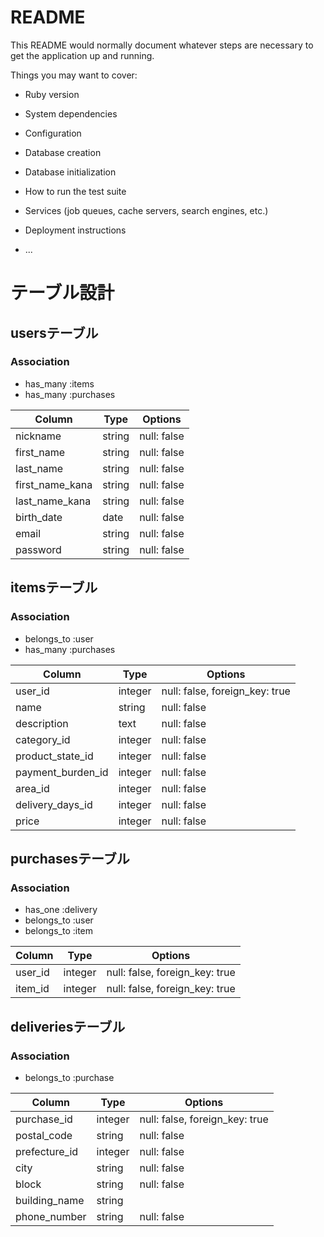 # README

This README would normally document whatever steps are necessary to get the
application up and running.

Things you may want to cover:

* Ruby version

* System dependencies

* Configuration

* Database creation

* Database initialization

* How to run the test suite

* Services (job queues, cache servers, search engines, etc.)

* Deployment instructions

* ...
# テーブル設計

## usersテーブル

### Association
- has_many :items
- has_many :purchases

| Column              | Type   | Options     |
| ------------------- | ------ | ----------- |
| nickname            | string | null: false |
| first_name          | string | null: false |
| last_name           | string | null: false |
| first_name_kana     | string | null: false |
| last_name_kana      | string | null: false |
| birth_date          | date   | null: false |
| email               | string | null: false |
| password            | string | null: false |




## itemsテーブル

### Association
- belongs_to :user
- has_many :purchases


| Column              | Type   | Options                         |
| ------------------- | ------ | ------------------------------- |
| user_id             | integer | null: false, foreign_key: true |
| name                | string | null: false                     |
| description         | text   | null: false                     |
| category_id         | integer | null: false                    |
| product_state_id    | integer | null: false                    |
| payment_burden_id   | integer | null: false                    |
| area_id             | integer | null: false                    |
| delivery_days_id    | integer | null: false                    |
| price               | integer | null: false                    |



## purchasesテーブル

### Association
- has_one :delivery
- belongs_to :user
- belongs_to :item

| Column              | Type   | Options                         |
| ------------------- | ------ | ------------------------------- |
| user_id             | integer | null: false, foreign_key: true |
| item_id             | integer | null: false, foreign_key: true |



## deliveriesテーブル

### Association
- belongs_to :purchase

| Column              | Type   | Options                         |
| ------------------- | ------ | ------------------------------- |
| purchase_id        | integer | null: false, foreign_key: true |
| postal_code         | string | null: false                     |
| prefecture_id      | integer | null: false                    |
| city                | string | null: false                     |
| block               | string | null: false                     |
| building_name       | string |                                 |
| phone_number        | string | null: false                     |